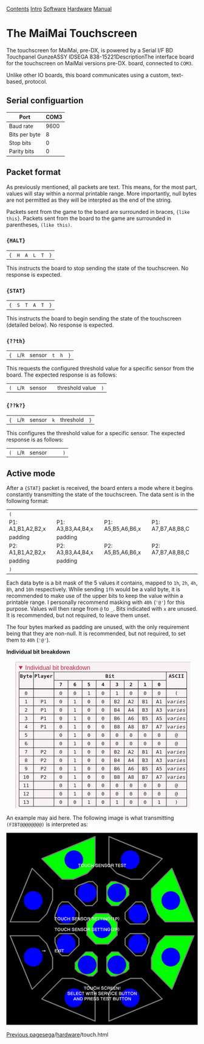 [Contents](/eamuse/sega/) [Intro](/eamuse/sega/intro/) [Software](/eamuse/sega/software/) [Hardware](/eamuse/sega/hardware/) [Manual](/eamuse/sega/manual/)

The MaiMai Touchscreen
======================

The touchscreen for MaiMai, pre-DX, is powered by a Serial I/F BD Touchpanel GunzeASSY IDSEGA 838-15221DescriptionThe interface board for the touchscreen on MaiMai versions pre-DX. board, connected to `COM3`.

Unlike other IO boards, this board communicates using a custom, text-based, protocol.

Serial configuartion
--------------------

|Port|COM3|
|-|-|
|Baud rate|9600|
|Bits per byte|8|
|Stop bits|0|
|Parity bits|0|

Packet format
-------------

As previously mentioned, all packets are text. This means, for the most part, values will stay within a normal printable range. More importantly, null bytes are not permitted as they will be interpted as the end of the string.

Packets sent from the game to the board are surrounded in braces, `{like this}`. Packets sent from the board to the game are surrounded in parentheses, `(like this)`.

### `{HALT}`

| | | | | | |
|-|-|-|-|-|-|
|`{`|`H`|`A`|`L`|`T`|`}`|

This instructs the board to stop sending the state of the touchscreen. No response is expected.

### `{STAT}`

| | | | | | |
|-|-|-|-|-|-|
|`{`|`S`|`T`|`A`|`T`|`}`|

This instructs the board to begin sending the state of the touchscreen (detailed below). No response is expected.

### `{??th}`

| | | | | | |
|-|-|-|-|-|-|
|`{`|`L`/`R`|sensor|`t`|`h`|`}`|

This requests the configured threshold value for a specific sensor from the board. The expected response is as follows:

| | | | | | |
|-|-|-|-|-|-|
|`(`|`L`/`R`|sensor||threshold value|`)`|

### `{??k?}`

| | | | | | |
|-|-|-|-|-|-|
|`{`|`L`/`R`|sensor|`k`|threshold|`}`|

This configures the threshold value for a specific sensor. The expected response is as follows:

| | | | | | |
|-|-|-|-|-|-|
|`(`|`L`/`R`|sensor|||`)`|

Active mode
-----------

After a `{STAT}` packet is received, the board enters a mode where it begins constantly transmitting the state of the touchscreen. The data sent is in the following format:

| | | | |
|-|-|-|-|
|`(`||||
|P1: A1,B1,A2,B2,x|P1: A3,B3,A4,B4,x|P1: A5,B5,A6,B6,x|P1: A7,B7,A8,B8,C|
|padding|padding|||
|P2: A1,B1,A2,B2,x|P2: A3,B3,A4,B4,x|P2: A5,B5,A6,B6,x|P2: A7,B7,A8,B8,C|
|padding|padding|||
|`)`||||

Each data byte is a bit mask of the 5 values it contains, mapped to `1h`, `2h`, `4h`, `8h`, and `10h` respectively. While sending `1fh` would be a valid byte, it is recommended to make use of the upper bits to keep the value within a printable range. I personally recommend masking with `40h` (`'@'`) for this purpose. Values will then range from `@` to `_`. Bits indicated with `x` are unused. It is recommended, but not required, to leave them unset.

The four bytes marked as padding are unused, with the only requirement being that they are non-null. It is recommended, but not required, to set them to `40h` (`'@'`).

**Individual bit breakdown**

<p align="center">
<img src="./touchscr_byte_table.png">
</p>

An example may aid here. The following image is what transmitting `(FIBT@@@@@@@@)` is interpreted as:

<p align="center">
<img src="./maimai_FIBT.png">
</p>


[Previous page](/eamuse/sega/hardware/jvs.html)[sega](/eamuse/sega/)/[hardware](/eamuse/sega/hardware/)/touch.html
